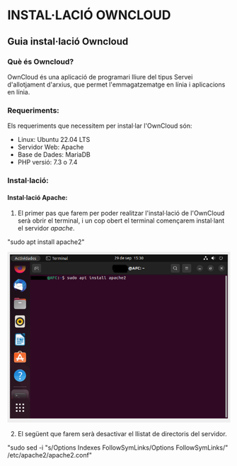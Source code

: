 # INSTAL·LACIÓ OWNCLOUD

## Guia instal·lació Owncloud

### Què és Owncloud?

OwnCloud és una aplicació de programari lliure del tipus Servei d'allotjament d'arxius, que permet l'emmagatzematge en línia i aplicacions en línia.

### Requeriments:

Els requeriments que necessitem per instal·lar l'OwnCloud són:

- Linux: Ubuntu 22.04 LTS
- Servidor Web: Apache
- Base de Dades: MariaDB
- PHP versió: 7.3 o 7.4

### Instal·lació:

#### Instal·lació Apache:

1. El primer pas que farem per poder realitzar l'instal·lació de l'OwnCloud serà obrir el terminal, i un cop obert el terminal començarem instal·lant el servidor *apache*. 

"sudo apt install apache2"

![1cap](1.png)

2. El següent que farem serà desactivar el llistat de directoris del servidor. 

"sudo sed -i "s/Options Indexes FollowSymLinks/Options FollowSymLinks/" /etc/apache2/apache2.conf"


